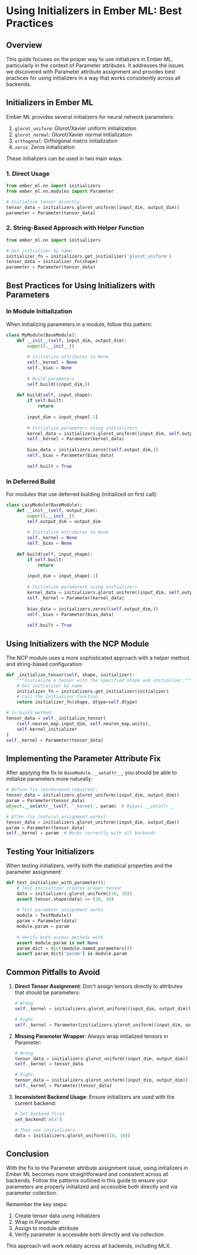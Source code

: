 # Using Initializers in Ember ML: Best Practices

## Overview

This guide focuses on the proper way to use initializers in Ember ML, particularly in the context of Parameter attributes. It addresses the issues we discovered with Parameter attribute assignment and provides best practices for using initializers in a way that works consistently across all backends.

## Initializers in Ember ML

Ember ML provides several initializers for neural network parameters:

1. `glorot_uniform`: Glorot/Xavier uniform initialization
2. `glorot_normal`: Glorot/Xavier normal initialization
3. `orthogonal`: Orthogonal matrix initialization
4. `zeros`: Zeros initialization

These initializers can be used in two main ways:

### 1. Direct Usage

```python
from ember_ml.nn import initializers
from ember_ml.nn.modules import Parameter

# Initialize tensor directly
tensor_data = initializers.glorot_uniform((input_dim, output_dim))
parameter = Parameter(tensor_data)
```

### 2. String-Based Approach with Helper Function

```python
from ember_ml.nn import initializers

# Get initializer by name
initializer_fn = initializers.get_initializer('glorot_uniform')
tensor_data = initializer_fn(shape)
parameter = Parameter(tensor_data)
```

## Best Practices for Using Initializers with Parameters

### In Module Initialization

When initializing parameters in a module, follow this pattern:

```python
class MyModule(BaseModule):
    def __init__(self, input_dim, output_dim):
        super().__init__()
        
        # Initialize attributes to None
        self._kernel = None
        self._bias = None
        
        # Build parameters
        self.build((input_dim,))
    
    def build(self, input_shape):
        if self.built:
            return
            
        input_dim = input_shape[-1]
        
        # Initialize parameters using initializers
        kernel_data = initializers.glorot_uniform((input_dim, self.output_dim))
        self._kernel = Parameter(kernel_data)
        
        bias_data = initializers.zeros((self.output_dim,))
        self._bias = Parameter(bias_data)
        
        self.built = True
```

### In Deferred Build

For modules that use deferred building (initialized on first call):

```python
class LazyModule(BaseModule):
    def __init__(self, output_dim):
        super().__init__()
        self.output_dim = output_dim
        
        # Initialize attributes to None
        self._kernel = None
        self._bias = None
    
    def build(self, input_shape):
        if self.built:
            return
            
        input_dim = input_shape[-1]
        
        # Initialize parameters using initializers
        kernel_data = initializers.glorot_uniform((input_dim, self.output_dim))
        self._kernel = Parameter(kernel_data)
        
        bias_data = initializers.zeros((self.output_dim,))
        self._bias = Parameter(bias_data)
        
        self.built = True
```

## Using Initializers with the NCP Module

The NCP module uses a more sophisticated approach with a helper method and string-based configuration:

```python
def _initialize_tensor(self, shape, initializer):
    """Initialize a tensor with the specified shape and initializer."""
    # Get initializer by name
    initializer_fn = initializers.get_initializer(initializer)
    # Call the initializer function
    return initializer_fn(shape, dtype=self.dtype)

# In build method:
tensor_data = self._initialize_tensor(
    (self.neuron_map.input_dim, self.neuron_map.units),
    self.kernel_initializer
)
self._kernel = Parameter(tensor_data)
```

## Implementing the Parameter Attribute Fix

After applying the fix to `BaseModule.__setattr__`, you should be able to initialize parameters more naturally:

```python
# Before fix (workaround required):
tensor_data = initializers.glorot_uniform((input_dim, output_dim))
param = Parameter(tensor_data)
object.__setattr__(self, '_kernel', param)  # Bypass __setattr__

# After fix (natural assignment works):
tensor_data = initializers.glorot_uniform((input_dim, output_dim))
param = Parameter(tensor_data)
self._kernel = param  # Works correctly with all backends
```

## Testing Your Initializers

When testing initializers, verify both the statistical properties and the parameter assignment:

```python
def test_initializer_with_parameter():
    # Test initializer creates proper tensor
    data = initializers.glorot_uniform((10, 10))
    assert tensor.shape(data) == (10, 10)
    
    # Test parameter assignment works
    module = TestModule()
    param = Parameter(data)
    module.param = param
    
    # Verify both access methods work
    assert module.param is not None
    param_dict = dict(module.named_parameters())
    assert param_dict['param'] is module.param
```

## Common Pitfalls to Avoid

1. **Direct Tensor Assignment**: Don't assign tensors directly to attributes that should be parameters:
   ```python
   # Wrong
   self._kernel = initializers.glorot_uniform((input_dim, output_dim))
   
   # Right
   self._kernel = Parameter(initializers.glorot_uniform((input_dim, output_dim)))
   ```

2. **Missing Parameter Wrapper**: Always wrap initialized tensors in Parameter:
   ```python
   # Wrong
   tensor_data = initializers.glorot_uniform((input_dim, output_dim))
   self._kernel = tensor_data
   
   # Right
   tensor_data = initializers.glorot_uniform((input_dim, output_dim))
   self._kernel = Parameter(tensor_data)
   ```

3. **Inconsistent Backend Usage**: Ensure initializers are used with the current backend:
   ```python
   # Set backend first
   set_backend('mlx')
   
   # Then use initializers
   data = initializers.glorot_uniform((10, 10))
   ```

## Conclusion

With the fix to the Parameter attribute assignment issue, using initializers in Ember ML becomes more straightforward and consistent across all backends. Follow the patterns outlined in this guide to ensure your parameters are properly initialized and accessible both directly and via parameter collection.

Remember the key steps:
1. Create tensor data using initializers
2. Wrap in Parameter
3. Assign to module attribute
4. Verify parameter is accessible both directly and via collection

This approach will work reliably across all backends, including MLX.
